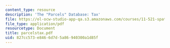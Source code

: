 ```yaml
---
content_type: resource
description: 'The "Parcels" Database: Tax'
file: https://ol-ocw-studio-app-qa.s3.amazonaws.com/courses/11-521-spatial-database-management-and-advanced-geographic-information-systems-spring-2003/827cc573e8466d7d5a86940300a1d85f_parcelstax.pdf
file_type: application/pdf
resourcetype: Document
title: parcelstax.pdf
uid: 827cc573-e846-6d7d-5a86-940300a1d85f
---
```

